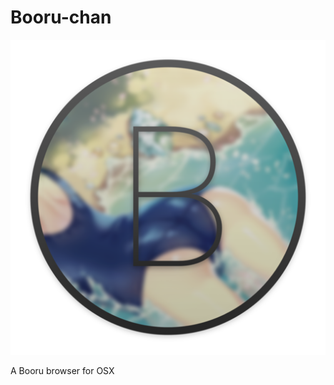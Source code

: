 # Booru-chan

<img src="https://github.com/DrabWeb/Booru-chan/blob/master/Icon/icon_512x512.png?raw=true">

A Booru browser for OSX